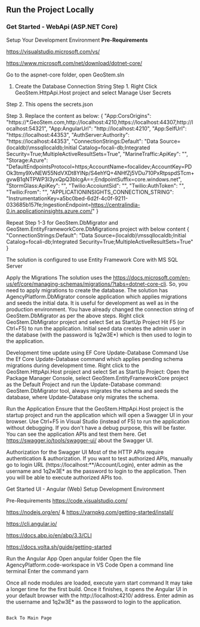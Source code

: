## Run the Project Locally   
                                                                                                                          
### Get Started - WebApi (ASP.NET Core)
Setup Your Development Environment
**Pre-Requirements**

https://visualstudio.microsoft.com/vs/

https://www.microsoft.com/net/download/dotnet-core/


Go to the aspnet-core folder, open GeoStem.sln

1. Create the Database
Connection String
Step 1. Right Click GeoStem.HttpApi.Host project and select Manage User Secrets

Step 2. This opens the secrets.json

Step 3. Replace the content as below:
{
  "App:CorsOrigins":         "https://*.GeoStem.com,http://localhost:4210,https://localhost:44307,http://localhost:54321",
  "App:AngularUrl": "http://localhost:4210",
  "App:SelfUrl": "https://localhost:44353",
  "AuthServer:Authority": "https://localhost:44353",
  "ConnectionStrings:Default": "Data Source=(localdb)\\mssqllocaldb;Initial Catalog=focali-db;Integrated Security=True;MultipleActiveResultSets=True",
  "MarineTraffic:ApiKey": "",
  "Storage:Azure": "DefaultEndpointsProtocol=https;AccountName=focalidev;AccountKey=PDOk3tmy9XvNEW55NdVXDt8YINp/S4ehYQ+4NHfZj5VDu710PxRtpspdSTcm+gvwB1qNTPWP3l3yxQpQ3bIcgA==;EndpointSuffix=core.windows.net",
  "StormGlass:ApiKey": "",
  "Twilio:AccoiuntSid": "",
  "Twilio:AuthToken": "",
  "Twilio:From": "",
  "APPLICATIONINSIGHTS_CONNECTION_STRING": "InstrumentationKey=a5bc0bed-6d2f-4c0f-9211-033685b157fe;IngestionEndpoint=https://centralindia-0.in.applicationinsights.azure.com/"
}

Repeat Step 1-3 for GeoStem.DbMigrator and GeoStem.EntityFrameworkCore.DbMigrations project with below content
{
  "ConnectionStrings:Default": "Data Source=(localdb)\\mssqllocaldb;Initial Catalog=focali-db;Integrated Security=True;MultipleActiveResultSets=True"
}

The solution is configured to use Entity Framework Core with MS SQL Server

Apply the Migrations
The solution uses the https://docs.microsoft.com/en-us/ef/core/managing-schemas/migrations/?tabs=dotnet-core-cli. So, you need to apply migrations to create the database.
The solution has AgencyPlatform.DbMigrator console application which applies migrations and seeds the initial data. It is useful for development as well as in the production environment.
You have already changed the connection string of GeoStem.DbMigrator as per the above steps.
Right click GeoStem.DbMigrator project and select Set as StartUp Project
Hit F5 (or Ctrl+F5) to run the application.
Initial seed data creates the admin user in the database (with the password is 1q2w3E*) which is then used to login to the application.

Development time update using EF Core Update-Database Command
Use the Ef Core Update-Database command which applies pending schema migrations during development time.
Right click to the GeoStem.HttpApi.Host project and select Set as StartUp Project:
Open the Package Manager Console, select GeoStem.EntityFrameworkCore project as the Default Project and run the Update-Database command:
GeoStem.DbMigrator tool, always migrates the schema and seeds the database, where Update-Database only migrates the schema.

Run the Application
Ensure that the GeoStem.HttpApi.Host project is the startup project and run the application which will open a Swagger UI in your browser.
      Use Ctrl+F5 in Visual Studio (instead of F5) to run the application without debugging. If you don't have a         debug purpose, this will be faster.
You can see the application APIs and test them here. Get https://swagger.io/tools/swagger-ui/ about the Swagger UI.

Authorization for the Swagger UI
        Most of the HTTP APIs require authentication & authorization. If you want to test authorized APIs, manually           go to login URL (https://localhost:**/Account/Login), enter admin as the username and 1q2w3E*             as the password to login to the application. Then you will be able to execute authorized APIs too.

Get Started UI - Angular (Web)
Setup Development Environment

Pre-Requirements
https://code.visualstudio.com/

https://nodejs.org/en/ & https://yarnpkg.com/getting-started/install/

https://cli.angular.io/

https://docs.abp.io/en/abp/3.3/CLI

https://docs.volta.sh/guide/getting-started


Run the Angular App
Open angular folder
Open the file AgencyPlatform.code-workspace in VS Code
Open a command line terminal
Enter the command yarn

Once all node modules are loaded, execute yarn start command
It may take a longer time for the first build. Once it finishes, it opens the Angular UI in your default browser with the http://localhost:4210/ address. Enter admin as the username and 1q2w3E* as the password to login to the application.

                                                                                                                                            Back To Main Page


